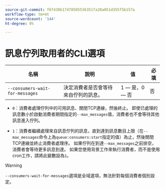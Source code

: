 ```yaml
---
source-git-commit: f6f438b17478505536351fa20a051d355f5b157a
workflow-type: tm+mt
source-wordcount: '144'
ht-degree: 0%

---
```

# 訊息佇列取用者的CLI選項

| 名稱 | 說明 | 值 | 必填 |
|------|-------------|-------|----------|
| `--consumers-wait-for-messages` | 決定消費者是否會等待來自佇列的訊息。 | 1 — 是，0 — 否 | 否 |

* `0`：消費者處理佇列中的可用訊息、關閉TCP連線，然後終止。 即使已處理的訊息數小於啟動消費者期間指定的`--max_messages`值，消費者也不會等待其他訊息進入佇列。

* `1`：消費者繼續處理來自訊息佇列的訊息，直到達到訊息數目上限（在`--max_messages`命令上為`queue:consumers:start`指定的值）為止，然後關閉TCP連線並終止消費者處理序。 如果佇列在到達`--max_messages`之前排空，消費者會等待更多訊息到達。 如果您使用背景工作來執行消費者，而不是使用cron工作，請將此變數設為`1`。

>[!WARNING]
>
>`--consumers-wait-for-messages`選項是全域選項，無法針對每個消費者個別設定。
